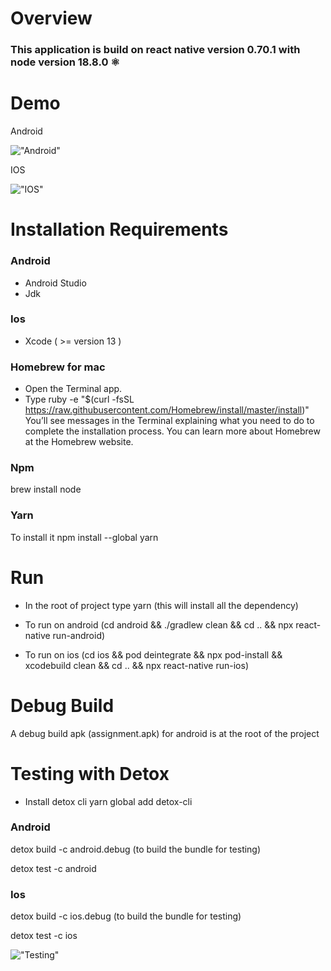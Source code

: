 # Overview

### This application is build on react native version 0.70.1 with node version 18.8.0 ⚛️

# Demo

Android

<!-- !["Android"](https://media.giphy.com/media/O7zJGYPNKvlM9lyf6i/giphy.gif) -->

!["Android"](https://media.giphy.com/media/v1.Y2lkPTc5MGI3NjExZTM1OGZkYTU2YThmYWUyMzMxY2FhOGNkM2FmZTE5YTU0YWQ2NjI0NSZlcD12MV9pbnRlcm5hbF9naWZzX2dpZklkJmN0PWc/00AgUF7IV0ZahNL4AW/giphy-downsized-large.gif)

IOS

!["IOS"](https://media.giphy.com/media/zldOte72aSrEXk4N1Q/giphy.gif)

# Installation Requirements

### Android

- Android Studio
- Jdk

### Ios

- Xcode ( >= version 13 )

### Homebrew for mac

- Open the Terminal app.
- Type ruby -e "\$(curl -fsSL https://raw.githubusercontent.com/Homebrew/install/master/install)" You’ll see messages in the Terminal explaining what you need to do to complete the installation process. You can learn more about Homebrew at the Homebrew website.

### Npm

brew install node

### Yarn

To install it npm install --global yarn

# Run

- In the root of project type yarn (this will install all the dependency)

- To run on android (cd android && ./gradlew clean && cd .. && npx react-native run-android)

- To run on ios (cd ios && pod deintegrate && npx pod-install && xcodebuild clean && cd .. && npx react-native run-ios)

# Debug Build

A debug build apk (assignment.apk) for android is at the root of the project

# Testing with Detox

- Install detox cli yarn global add detox-cli

### Android

detox build -c android.debug (to build the bundle for testing)

detox test -c android

### Ios

detox build -c ios.debug (to build the bundle for testing)

detox test -c ios

!["Testing"](https://media.giphy.com/media/X9eaalVjMMqSxSAph8/giphy.gif)
